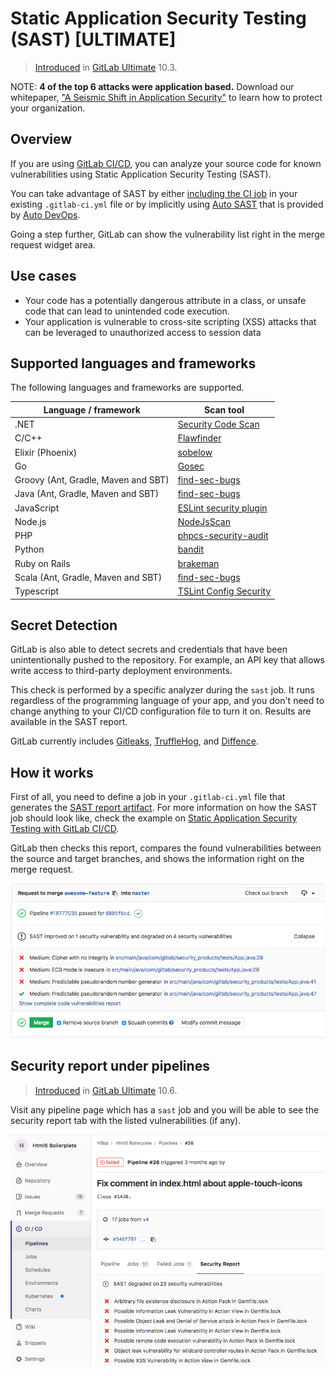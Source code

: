 # Static Application Security Testing (SAST) **[ULTIMATE]**

> [Introduced](https://gitlab.com/gitlab-org/gitlab-ee/issues/3775)
in [GitLab Ultimate](https://about.gitlab.com/pricing/) 10.3.

NOTE: **4 of the top 6 attacks were application based.**
Download our whitepaper,
["A Seismic Shift in Application Security"](https://about.gitlab.com/resources/whitepaper-seismic-shift-application-security/)
to learn how to protect your organization.

## Overview

If you are using [GitLab CI/CD](../../../ci/README.md), you can analyze your source code for known
vulnerabilities using Static Application Security Testing (SAST).

You can take advantage of SAST by either [including the CI job](../../../ci/examples/sast.md) in
your existing `.gitlab-ci.yml` file or by implicitly using
[Auto SAST](../../../topics/autodevops/index.md#auto-sast-ultimate)
that is provided by [Auto DevOps](../../../topics/autodevops/index.md).

Going a step further, GitLab can show the vulnerability list right in the merge
request widget area.

## Use cases

- Your code has a potentially dangerous attribute in a class, or unsafe code
  that can lead to unintended code execution.
- Your application is vulnerable to cross-site scripting (XSS) attacks that can
  be leveraged to unauthorized access to session data

## Supported languages and frameworks

The following languages and frameworks are supported.

| Language / framework    | Scan tool                                                                              |
|-------------------------|----------------------------------------------------------------------------------------|
| .NET                    | [Security Code Scan](https://security-code-scan.github.io)                             |
| C/C++                   | [Flawfinder](https://www.dwheeler.com/flawfinder/)                                     |
| Elixir (Phoenix)        | [sobelow](https://github.com/nccgroup/sobelow)                                         |
| Go                      | [Gosec](https://github.com/securego/gosec)                                             |
| Groovy (Ant, Gradle, Maven and SBT) | [find-sec-bugs](https://find-sec-bugs.github.io/)                          |
| Java (Ant, Gradle, Maven and SBT) | [find-sec-bugs](https://find-sec-bugs.github.io/)                            |
| JavaScript              | [ESLint security plugin](https://github.com/nodesecurity/eslint-plugin-security)       |
| Node.js                 | [NodeJsScan](https://github.com/ajinabraham/NodeJsScan)                                |
| PHP                     | [phpcs-security-audit](https://github.com/FloeDesignTechnologies/phpcs-security-audit) |
| Python                  | [bandit](https://github.com/PyCQA/bandit)                                              |
| Ruby on Rails           | [brakeman](https://brakemanscanner.org)                                                |
| Scala (Ant, Gradle, Maven and SBT) | [find-sec-bugs](https://find-sec-bugs.github.io/)                           |
| Typescript              | [TSLint Config Security](https://github.com/webschik/tslint-config-security/)          |

## Secret Detection

GitLab is also able to detect secrets and credentials that have been unintentionally pushed to the repository.
For example, an API key that allows write access to third-party deployment environments.

This check is performed by a specific analyzer during the `sast` job. It runs regardless of the programming
language of your app, and you don't need to change anything to your
CI/CD configuration file to turn it on. Results are available in the SAST report.

GitLab currently includes [Gitleaks](https://github.com/zricethezav/gitleaks), [TruffleHog](https://github.com/dxa4481/truffleHog), and [Diffence](https://github.com/techjacker/diffence).

## How it works

First of all, you need to define a job in your `.gitlab-ci.yml` file that generates the
[SAST report artifact](../../../ci/yaml/README.md#artifactsreportssast-ultimate).
For more information on how the SAST job should look like, check the
example on [Static Application Security Testing with GitLab CI/CD](../../../ci/examples/sast.md).

GitLab then checks this report, compares the found vulnerabilities between the source and target
branches, and shows the information right on the merge request.

![SAST Widget](img/sast.png)

## Security report under pipelines

> [Introduced](https://gitlab.com/gitlab-org/gitlab-ee/issues/3776)
in [GitLab Ultimate](https://about.gitlab.com/pricing) 10.6.

Visit any pipeline page which has a `sast` job and you will be able to see
the security report tab with the listed vulnerabilities (if any).

![Security Report](img/security_report.png)
